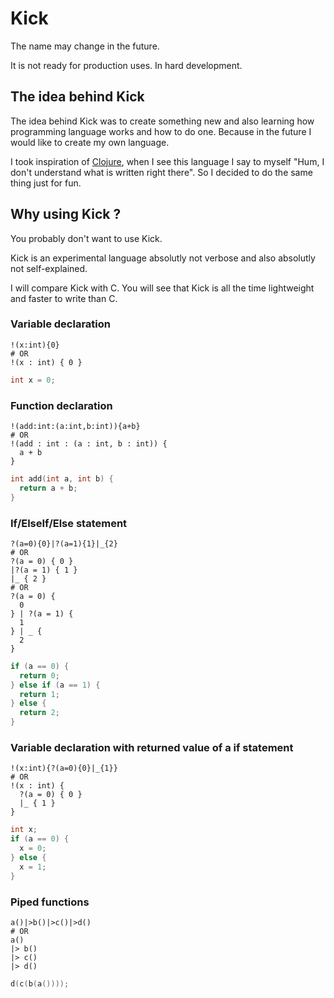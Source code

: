 # Kick

The name may change in the future.

It is not ready for production uses. In hard development.

## The idea behind Kick

The idea behind Kick was to create something new and also learning how programming language works and how to do one. Because in the future I would like to create my own language.

I took inspiration of [Clojure](https://clojure.org/guides/learn/syntax), when I see this language I say to myself "Hum, I don't understand what is written right there". So I decided to do the same thing just for fun.

## Why using Kick ?

You probably don't want to use Kick.

Kick is an experimental language absolutly not verbose and also absolutly not self-explained. 

I will compare Kick with C. You will see that Kick is all the time lightweight and faster to write than C.


### Variable declaration
```
!(x:int){0}
# OR
!(x : int) { 0 }
```
```c
int x = 0;
```

### Function declaration
```
!(add:int:(a:int,b:int)){a+b}
# OR
!(add : int : (a : int, b : int)) {
  a + b
}
```
```c
int add(int a, int b) {
  return a + b;
}
```

### If/ElseIf/Else statement
```
?(a=0){0}|?(a=1){1}|_{2}
# OR
?(a = 0) { 0 }
|?(a = 1) { 1 }
|_ { 2 }
# OR
?(a = 0) {
  0
} | ?(a = 1) {
  1
} | _ {
  2
}
```
```c
if (a == 0) {
  return 0;
} else if (a == 1) {
  return 1;
} else {
  return 2;
}
```

### Variable declaration with returned value of a if statement
```
!(x:int){?(a=0){0}|_{1}}
# OR
!(x : int) {
  ?(a = 0) { 0 }
  |_ { 1 } 
}
```
```c
int x;
if (a == 0) {
  x = 0;
} else {
  x = 1;
}
```

### Piped functions
```
a()|>b()|>c()|>d()
# OR
a()
|> b()
|> c()
|> d()
```
```c
d(c(b(a())));
```
